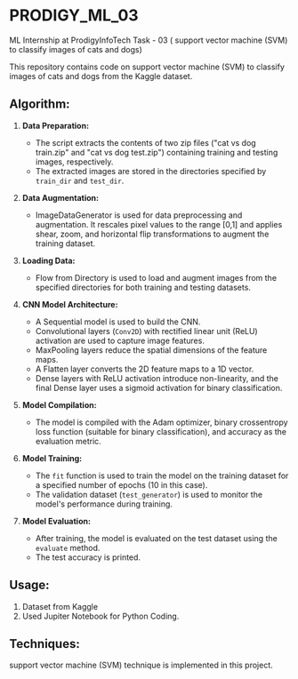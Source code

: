 # PRODIGY_ML_03
ML Internship at ProdigyInfoTech
Task - 03 ( support vector machine (SVM) to classify images of cats and dogs)


This repository contains code on support vector machine (SVM) to classify images of cats and dogs from the Kaggle dataset.

## Algorithm:

1. **Data Preparation:**
   - The script extracts the contents of two zip files ("cat vs dog train.zip" and "cat vs dog test.zip") containing training and testing images, respectively.
   - The extracted images are stored in the directories specified by `train_dir` and `test_dir`.

2. **Data Augmentation:**
   - ImageDataGenerator is used for data preprocessing and augmentation. It rescales pixel values to the range [0,1] and applies shear, zoom, and horizontal flip transformations to augment the training dataset.

3. **Loading Data:**
   - Flow from Directory is used to load and augment images from the specified directories for both training and testing datasets.

4. **CNN Model Architecture:**
   - A Sequential model is used to build the CNN.
   - Convolutional layers (`Conv2D`) with rectified linear unit (ReLU) activation are used to capture image features.
   - MaxPooling layers reduce the spatial dimensions of the feature maps.
   - A Flatten layer converts the 2D feature maps to a 1D vector.
   - Dense layers with ReLU activation introduce non-linearity, and the final Dense layer uses a sigmoid activation for binary classification.

5. **Model Compilation:**
   - The model is compiled with the Adam optimizer, binary crossentropy loss function (suitable for binary classification), and accuracy as the evaluation metric.

6. **Model Training:**
   - The `fit` function is used to train the model on the training dataset for a specified number of epochs (10 in this case).
   - The validation dataset (`test_generator`) is used to monitor the model's performance during training.

7. **Model Evaluation:**
   - After training, the model is evaluated on the test dataset using the `evaluate` method.
   - The test accuracy is printed.

## Usage:
1) Dataset from Kaggle
2) Used Jupiter Notebook for Python Coding.

## Techniques:
 support vector machine (SVM) technique is implemented in this project.
